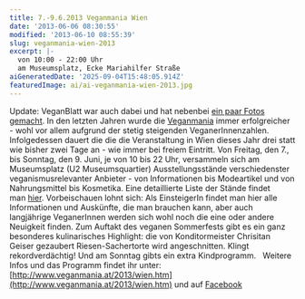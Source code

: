 ```yaml
---
title: 7.-9.6.2013 Veganmania Wien
date: '2013-06-06 08:30:55'
modified: '2013-06-10 08:55:39'
slug: veganmania-wien-2013
excerpt: |-
  von 10:00 - 22:00 Uhr 
  am Museumsplatz, Ecke Mariahilfer Straße
aiGeneratedDate: '2025-09-04T15:48:05.914Z'
featuredImage: ai/ai-veganmania-wien-2013.jpg
---
```


Update: VeganBlatt war auch dabei und hat nebenbei [ein paar Fotos gemacht](https://www.veganblatt.com/veganmania-fotos). In den letzten Jahren wurde die [Veganmania](http://www.veganmania.at/) immer erfolgreicher - wohl vor allem aufgrund der stetig steigenden VeganerInnenzahlen. Infolgedessen dauert die die die Veranstaltung in Wien dieses Jahr drei statt wie bisher zwei Tage an - wie immer bei freiem Eintritt. Von Freitag, den 7., bis Sonntag, den 9. Juni, je von 10 bis 22 Uhr, versammeln sich am Museumsplatz (U2 Museumsquartier) Ausstellungsstände verschiedenster veganismusrelevanter Anbieter - von Informationen bis Modeartikel und von Nahrungsmittel bis Kosmetika. Eine detaillierte Liste der Stände findet man [hier](http://www.veganmania.at/2013/wien.htm). Vorbeischauen lohnt sich: Als EinsteigerIn findet man hier alle Informationen und Auskünfte, die man brauchen kann, aber auch langjährige VeganerInnen werden sich wohl noch die eine oder andere Neuigkeit finden. Zum Auftakt des veganen Sommerfests gibt es ein ganz besonderes kulinarisches Highlight: die von Konditormeister Chrisitan Geiser gezaubert Riesen-Sachertorte wird angeschnitten. Klingt rekordverdächtig! Und am Sonntag gibts ein extra Kindprogramm.   [<!-- Image removed (no copyright): veganmania.jpg -->](https://www.veganblatt.com/i/veganmania.jpg) Weitere Infos und das Programm findet ihr unter: [http://www.veganmania.at/2013/wien.htm](http://www.veganmania.at/2013/wien.htm) und auf [Facebook](https://www.facebook.com/events/116217661910228/)
